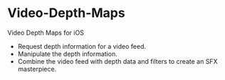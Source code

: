 # Video-Depth-Maps

Video Depth Maps for iOS

- Request depth information for a video feed.
- Manipulate the depth information.
- Combine the video feed with depth data and filters to create an SFX masterpiece.
